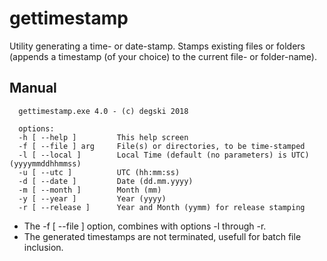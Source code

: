 
# gettimestamp

Utility generating a time- or date-stamp. Stamps existing files or 
folders (appends a timestamp (of your choice) to the current file- or folder-name).

## Manual

      gettimestamp.exe 4.0 - (c) degski 2018

      options:
      -h [ --help ]         This help screen
      -f [ --file ] arg     File(s) or directories, to be time-stamped
      -l [ --local ]        Local Time (default (no parameters) is UTC) (yyyymmddhhmmss)
      -u [ --utc ]          UTC (hh:mm:ss)
      -d [ --date ]         Date (dd.mm.yyyy)
      -m [ --month ]        Month (mm)
      -y [ --year ]         Year (yyyy)
      -r [ --release ]      Year and Month (yymm) for release stamping

* The -f [ --file ] option, combines with options -l through -r.
* The generated timestamps are not terminated, usefull for batch file inclusion.
